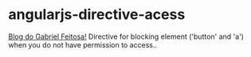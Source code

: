 # angularjs-directive-acess
[Blog do Gabriel Feitosa!](http://gabrielfeitosa.com)
Directive for blocking element ('button' and 'a') when you do not have permission to access..
